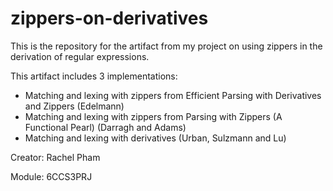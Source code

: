 # zippers-on-derivatives

This is the repository for the artifact from my project on using zippers in the derivation of regular expressions. 

This artifact includes 3 implementations:
- Matching and lexing with zippers from Efficient Parsing with Derivatives and Zippers (Edelmann)
- Matching and lexing with zippers from Parsing with Zippers (A Functional Pearl) (Darragh and Adams)
- Matching and lexing with derivatives (Urban, Sulzmann and Lu)

Creator: Rachel Pham

Module: 6CCS3PRJ
